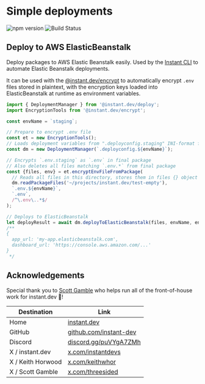 # Simple deployments
![npm version](https://img.shields.io/npm/v/@instant.dev/deploy?label=) ![Build Status](https://app.travis-ci.com/instant-dev/deploy.svg?branch=main)

## Deploy to AWS ElasticBeanstalk

Deploy packages to AWS Elastic Beanstalk easily. Used by the
[Instant CLI](https://github.com/instant-dev/instant) to automate Elastic Beanstalk deployments.

It can be used with the [@instant.dev/encrypt](https://github.com/instant-dev/encrypt) to
automatically encrypt `.env` files stored in plaintext, with the encryption keys
loaded into ElasticBeanstalk at runtime as environment variables.

```javascript
import { DeploymentManager } from '@instant.dev/deploy';
import EncryptionTools from '@instant.dev/encrypt';

const envName = `staging`;

// Prepare to encrypt .env file
const et = new EncryptionTools();
// Loads deployment variables from ".deployconfig.staging" INI-format file
const dm = new DeploymentManager(`.deployconfig.${envName}`);

// Encrypts `.env.staging` as `.env` in final package
// Also deletes all files matching `.env.*` from final package
const {files, env} = et.encryptEnvFileFromPackage(
  // Reads all files in this directory, stores them in files {} object
  dm.readPackageFiles('~/projects/instant.dev/test-empty'),
  `.env.${envName}`,
  `.env`,
  /^\.env\..*$/
);

// Deploys to ElasticBeanstalk
let deployResult = await dm.deployToElasticBeanstalk(files, envName, env);
/**
{
  app_url: 'my-app.elasticbeanstalk.com',
  dashboard_url: 'https://console.aws.amazon.com/...'
}
 */
```

## Acknowledgements

Special thank you to [Scott Gamble](https://x.com/threesided) who helps run all
of the front-of-house work for instant.dev 💜!

| Destination | Link |
| ----------- | ---- |
| Home | [instant.dev](https://instant.dev) |
| GitHub | [github.com/instant-dev](https://github.com/instant-dev) |
| Discord | [discord.gg/puVYgA7ZMh](https://discord.gg/puVYgA7ZMh) |
| X / instant.dev | [x.com/instantdevs](https://x.com/instantdevs) |
| X / Keith Horwood | [x.com/keithwhor](https://x.com/keithwhor) |
| X / Scott Gamble | [x.com/threesided](https://x.com/threesided) |